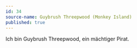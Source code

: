 ```yaml
---
id: 34
source-name: Guybrush Threepwood (Monkey Island)
published: true
---
```

Ich bin Guybrush Threepwood, ein mächtiger Pirat.
